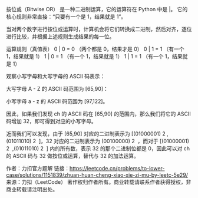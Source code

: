 按位或（Bitwise OR） 是一种二进制运算，它的运算符在 Python 中是 |。
它的核心规则非常直接：“只要有一个是 1，结果就是 1”。

当对两个数字进行按位或运算时，计算机会将它们转换成二进制，然后对齐，逐位进行比较，并根据上述规则生成结果的每一位。

运算规则（真值表）
0 | 0 = 0 （两个都是 0，结果才是 0）
0 | 1 = 1 （有一个 1，结果就是 1）
1 | 0 = 1 （有一个 1，结果就是 1）
1 | 1 = 1 （有一个 1，结果就是 1）

观察小写字母和大写字母的 ASCII 码表示：

大写字母 A - Z 的 ASCII 码范围为 [65,90]：

小写字母 a - z 的 ASCII 码范围为 [97,122]。

因此，如果我们发现 ch 的 ASCII 码在 [65,90] 的范围内，那么我们将它的 ASCII 码增加 32，即可得到对应的小写字母。

近而我们可以发现，由于 [65,90] 对应的二进制表示为 [(01000001) 
2
​
 ,(01011010) 
2
​
 ]，32 对应的二进制表示为 (00100000) 
2
​
 ，而对于 [(01000001) 
2
​
 ,(01011010) 
2
​
 ] 内的所有数，表示 32 的那个二进制位都是 0，因此可以对 ch 的 ASCII 码与 32 做按位或运算，替代与 32 的加法运算。

作者：力扣官方题解
链接：https://leetcode.cn/problems/to-lower-case/solutions/1151839/zhuan-huan-cheng-xiao-xie-zi-mu-by-leetc-5e29/
来源：力扣（LeetCode）
著作权归作者所有。商业转载请联系作者获得授权，非商业转载请注明出处。